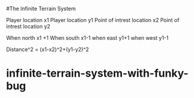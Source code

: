 #The Infinite Terrain System

Player location x1 
Player location y1
Point of intrest location x2
Point of intrest location y2

When north x1 +1
When south x1-1
when east y1+1
when west y1-1

Distance^2 = (x1-x2)^2+(y1-y2)^2
# infinite-terrain-system-with-funky-bug
